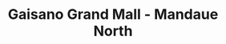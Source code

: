 ---
title: "Gaisano Grand Mall - Mandaue North"
url: /mandaue-city/gaisano-grand-mall-mandaue-north/
shop: Warenhaus
---